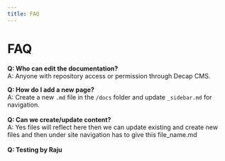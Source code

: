 ```yaml
---
title: FAQ
---
```

# FAQ

**Q: Who can edit the documentation?**\
A: Anyone with repository access or permission through Decap CMS.

**Q: How do I add a new page?**\
A: Create a new `.md` file in the `/docs` folder and update `_sidebar.md` for navigation.\
\
**Q: Can we create/update content?**\
A: Yes files will reflect here then we can update existing and create new files and then under site navigation has to give this file_name.md\
\
**Q: Testing by Raju**